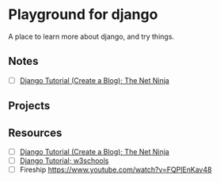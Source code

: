 # Playground for django

A place to learn more about django, and try things.

## Notes

- [ ] [Django Tutorial (Create a Blog); The Net Ninja](notes/django-tutorial-create-a-blog--the-net-ninja.md)

## Projects

## Resources

- [ ] [Django Tutorial (Create a Blog); The Net Ninja](https://www.youtube.com/playlist?list=PL4cUxeGkcC9ib4HsrXEYpQnTOTZE1x0uc)
- [ ] [Django Tutorial; w3schools](https://www.w3schools.com/django/)
- [ ] Fireship https://www.youtube.com/watch?v=FQPlEnKav48
